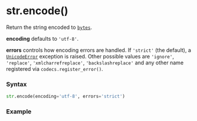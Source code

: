 # str.encode()

Return the string encoded to [`bytes`](/built-in-types/bytes/).

**encoding** defaults to `'utf-8'`.

**errors** controls how encoding errors are handled. If `'strict'` (the default), a [`UnicodeError`](/exceptions/UnicodeError.md) exception is raised. Other possible values are `'ignore'`, `'replace'`, `'xmlcharrefreplace'`, `'backslashreplace'` and any other name registered via `codecs.register_error()`.

### Syntax

```python
str.encode(encoding='utf-8', errors='strict')
```

### Example

```python

```
